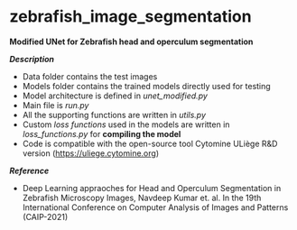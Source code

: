 # zebrafish_image_segmentation

**Modified UNet for Zebrafish head and operculum segmentation**

**_Description_**
- Data folder contains the test images
- Models folder contains the trained models directly used for testing
- Model architecture is defined in _unet_modified.py_ 
- Main file is _run.py_
- All the supporting functions are written in _utils.py_
- Custom _loss functions_ used in the models are written in _loss_functions.py_ for **compiling the model**
- Code is compatible with the open-source tool Cytomine ULiège R&D version (https://uliege.cytomine.org)

**_Reference_**
- Deep Learning appraoches for Head and Operculum Segmentation in Zebrafish Microscopy Images, Navdeep Kumar et. al. In the 19th International Conference on Computer Analysis of Images and Patterns (CAIP-2021)

